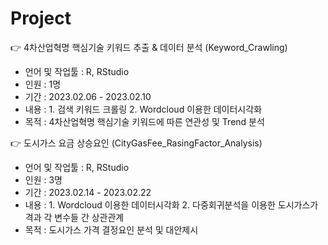 # Project

👉 4차산업혁명 핵심기술 키워드 추출 & 데이터 분석 (Keyword_Crawling)
- 언어 및 작업툴 : R, RStudio
- 인원 : 1명
- 기간 : 2023.02.06 - 2023.02.10
- 내용 : 1. 검색 키워드 크롤링  2. Wordcloud 이용한 데이터시각화
- 목적 : 4차산업혁명 핵심기술 키워드에 따른 연관성 및 Trend 분석

👉 도시가스 요금 상승요인 (CityGasFee_RasingFactor_Analysis)
- 언어 및 작업툴 : R, RStudio
- 인원 : 3명
- 기간 : 2023.02.14 - 2023.02.22
- 내용 : 1. Wordcloud 이용한 데이터시각화  2. 다중회귀분석을 이용한 도시가스가격과 각 변수들 간 상관관계
- 목적 : 도시가스 가격 결정요인 분석 및 대안제시